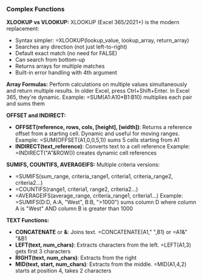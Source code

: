 ### Complex Functions

**XLOOKUP vs VLOOKUP:**
XLOOKUP (Excel 365/2021+) is the modern replacement:

- Syntax simpler: =XLOOKUP(lookup_value, lookup_array, return_array)
- Searches any direction (not just left-to-right)
- Default exact match (no need for FALSE)
- Can search from bottom-up
- Returns arrays for multiple matches
- Built-in error handling with 4th argument

**Array Formulas:**
Perform calculations on multiple values simultaneously and return multiple results. In older Excel, press Ctrl+Shift+Enter. In Excel 365, they're dynamic.
Example: =SUM(A1:A10*B1:B10) multiplies each pair and sums them

**OFFSET and INDIRECT:**

- **OFFSET(reference, rows, cols, [height], [width])**: Returns a reference offset from a starting cell. Dynamic and useful for moving ranges.
Example: =SUM(OFFSET(A1,0,0,5,1)) sums 5 cells starting from A1
- **INDIRECT(text_reference)**: Converts text to a cell reference
Example: =INDIRECT("A"&ROW()) creates dynamic cell references

**SUMIFS, COUNTIFS, AVERAGEIFS:**
Multiple criteria versions:

- =SUMIFS(sum_range, criteria_range1, criteria1, criteria_range2, criteria2...)
- =COUNTIFS(range1, criteria1, range2, criteria2...)
- =AVERAGEIFS(average_range, criteria_range1, criteria1...)
Example: =SUMIFS(D:D, A:A, "West", B:B, ">1000") sums column D where column A is "West" AND column B is greater than 1000

**TEXT Functions:**

- **CONCATENATE** or **&**: Joins text. =CONCATENATE(A1," ",B1) or =A1&" "&B1
- **LEFT(text, num_chars)**: Extracts characters from the left. =LEFT(A1,3) gets first 3 characters
- **RIGHT(text, num_chars)**: Extracts from the right
- **MID(text, start, num_chars)**: Extracts from the middle. =MID(A1,4,2) starts at position 4, takes 2 characters
